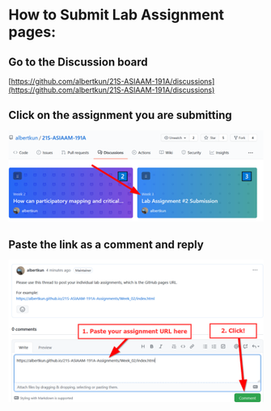 # How to Submit Lab Assignment pages:
## Go to the Discussion board
[https://github.com/albertkun/21S-ASIAAM-191A/discussions](https://github.com/albertkun/21S-ASIAAM-191A/discussions)

## Click on the assignment you are submitting
![](./media/submit_0.png)


## Paste the link as a comment and reply
![](./media/submit.png)
